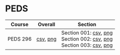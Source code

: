# PEDS

| Course | Overall | Section |
| ------ | ------- | ------- |
| PEDS 296 | [csv](https://github.com/UCSD-Historical-Enrollment-Data/2025Winter/blob/main/overall/PEDS%20296.csv), [png](https://raw.githubusercontent.com/UCSD-Historical-Enrollment-Data/2025Winter/main/plot_overall/PEDS%20296.png) | Section 001: [csv](https://github.com/UCSD-Historical-Enrollment-Data/2025Winter/blob/main/section/PEDS%20296_001.csv), [png](https://raw.githubusercontent.com/UCSD-Historical-Enrollment-Data/2025Winter/main/plot_section/PEDS%20296_001.png)<br>Section 002: [csv](https://github.com/UCSD-Historical-Enrollment-Data/2025Winter/blob/main/section/PEDS%20296_002.csv), [png](https://raw.githubusercontent.com/UCSD-Historical-Enrollment-Data/2025Winter/main/plot_section/PEDS%20296_002.png)<br>Section 003: [csv](https://github.com/UCSD-Historical-Enrollment-Data/2025Winter/blob/main/section/PEDS%20296_003.csv), [png](https://raw.githubusercontent.com/UCSD-Historical-Enrollment-Data/2025Winter/main/plot_section/PEDS%20296_003.png) |
